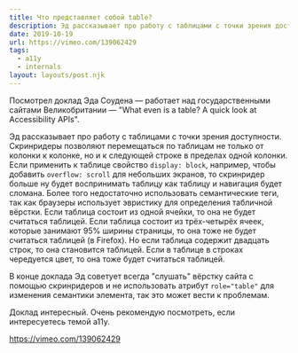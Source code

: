 ```yaml
---
title: Что представляет собой table?
description: Эд рассказывает про работу с таблицами с точки зрения доступности
date: 2019-10-19
url: https://vimeo.com/139062429
tags:
  - a11y
  - internals
layout: layouts/post.njk
---
```

Посмотрел доклад Эда Соудена — работает над государственными сайтами Великобритании — "What even is a table? A quick look at Accessibility APIs".

Эд рассказывает про работу с таблицами с точки зрения доступности. Скринридеры позволяют перемещаться по таблицам не только от колонки к колонке, но и к следующей строке в пределах одной колонки. Если применить к таблице свойство `display: block`, например, чтобы добавить `overflow: scroll` для небольших экранов, то скринридер больше ну будет воспринимать таблицу как таблицу и навигация будет сломана. Более того недостаточно использовать семантические теги, так как браузеры использует эвристику для определения табличной вёрстки. Если таблица состоит из одной ячейки, то она не будет считаться таблицей. Если таблица состоит из трёх-четырёх ячеек, которые занимают 95% ширины страницы, то она тоже не будет считаться таблицей (в Firefox). Но если таблица содержит двадцать строк, то она становится таблицей. Если в таблице в строках чередуется цвет, то она тоже будет считаться таблицей.

В конце доклада Эд советует всегда "слушать" вёрстку сайта с помощью скринридеров и не использовать атрибут `role="table"` для изменения семантики элемента, так это может вести к проблемам.

Доклад интересный. Очень рекомендую посмотреть, если интересуетесь темой a11y.

https://vimeo.com/139062429
